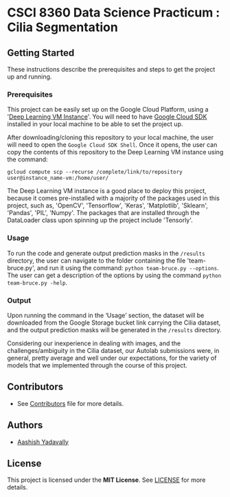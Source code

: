 # CSCI 8360 Data Science Practicum : Cilia Segmentation

  
  ## Getting Started
  These instructions describe the prerequisites and steps to get the project up and running.
  
  ### Prerequisites
  This project can be easily set up on the Google Cloud Platform, using a '[Deep Learning VM Instance](https://console.cloud.google.com/marketplace/details/click-to-deploy-images/deeplearning)'. You will need to have [Google Cloud SDK](https://cloud.google.com/sdk/install) installed in your local machine to be able to set the project up. 
  
  After downloading/cloning this repository to your local machine, the user will need to open the `Google Cloud SDK Shell`. Once it opens, the user can copy the contents of this repository to the Deep Learning VM instance using the command:
  
  `gcloud compute scp --recurse /complete/link/to/repository user@instance_name-vm:/home/user/`
  
  The Deep Learning VM instance is a good place to deploy this project, because it comes pre-installed with a majority of the packages used in this project, such as, 'OpenCV', 'Tensorflow', 'Keras', 'Matplotlib', 'Sklearn', 'Pandas', 'PIL', 'Numpy'. The packages that are installed through the DataLoader class upon spinning up the project include 'Tensorly'. 
    
  ### Usage
  To run the code and generate output prediction masks in the `/results` directory, the user can navigate to the folder containing the file 'team-bruce.py', and run it using the command: `python team-bruce.py --options`. The user can get a description of the options by using the command `python team-bruce.py -help`.

  ### Output
  Upon running the command in the ‘Usage’ section, the dataset will be downloaded from the Google Storage bucket link carrying the Cilia dataset, and the output prediction masks will be generated in the `/results` directory.
  
  Considering our inexperience in dealing with images, and the challenges/ambiguity in the Cilia dataset, our Autolab submissions were, in general, pretty average and well under our expectations, for the variety of models that we implemented through the course of this project.

## Contributors
* See [Contributors]() file for more details.

## Authors
* [Aashish Yadavally](https://github.com/aashishyadavally)

## License
This project is licensed under the **MIT License**. See [LICENSE](https://github.com/dsp-uga/team-bruce-p2/blob/master/LICENSE) for more details.
